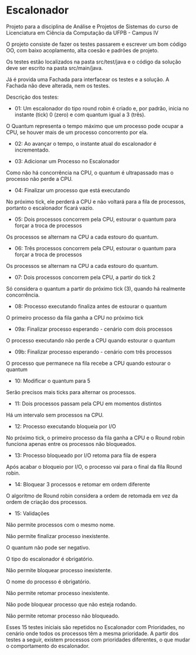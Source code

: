 # Escalonador

Projeto para a disciplina de Análise e Projetos de Sistemas do curso de Licenciatura em Ciência da Computação da UFPB - Campus IV


O projeto consiste de fazer os testes passarem e escrever um bom código OO, com baixo acoplamento, alta coesão e padrões de projeto.

Os testes estão localizados na pasta src/test/java e o código da solução deve ser escrito na pasta src/main/java.

Já é provida uma Fachada para interfacear os testes e a solução. A Fachada não deve alterada, nem os testes.
 
 
Descrição dos testes:
 
- 01: Um escalonador do tipo round robin é criado e, por padrão, inicia no instante (tick) 0 (zero) e com quantum igual a 3 (três).

O Quantum representa o tempo máximo que um processo pode ocupar a CPU, se houver mais de um processo concorrento por ela.

- 02: Ao avançar o tempo, o instante atual do escalonador é incrementado.  

- 03: Adicionar um Processo no Escalonador

Como não há concorrência na CPU, o quantum é ultrapassado mas o processo não perde a CPU.

- 04: Finalizar um processo que está executando

No próximo tick, ele perderá a CPU e não voltará para a fila de processos, portanto o escalonador ficará vazio.

- 05: Dois processos concorrem pela CPU, estourar o quantum para forçar a troca de processos

Os processos se alternam na CPU a cada estouro do quantum.

- 06: Três processos concorrem pela CPU, estourar o quantum para forçar a troca de processos

Os processos se alternam na CPU a cada estouro do quantum.

- 07: Dois processos concorrem pela CPU, a partir do tick 2

Só considera o quantum a partir do próximo tick (3), quando há realmente concorrência.

- 08: Processo executando finaliza antes de estourar o quantum

O primeiro processo da fila ganha a CPU no próximo tick
 
- 09a: Finalizar processo esperando - cenário com dois processos

O processo executando não perde a CPU quando estourar o quantum

 - 09b: Finalizar processo esperando - cenário com três processos

O processo que permanece na fila recebe a CPU quando estourar o quantum

- 10: Modificar o quantum para 5

Serão precisos mais ticks para alternar os processos.

 - 11: Dois processos passam pela CPU em momentos distintos
 
 Há um intervalo sem processos na CPU.
 
 - 12: Processo executando bloqueia por I/O
 
 No próximo tick, o primeiro processo da fila ganha a CPU e o Round robin funciona apenas entre os processos não bloqueados.

 - 13: Processo bloqueado por I/O retoma para fila de espera
 
 Após acabar o bloqueio por I/O, o processo vai para o final da fila Round robin.
 
 - 14: Bloquear 3 processos e retomar em ordem diferente
 
 O algoritmo de Round robin considera a ordem de retomada em vez da ordem de criação dos processos.
 
 - 15: Validações
 
 Não permite processos com o mesmo nome.
 
 Não permite finalizar processo inexistente.
 
 O quantum não pode ser negativo.
 
 O tipo do escalonador é obrigatório.
 
 Não permite bloquear processo inexistente.
 
 O nome do processo é obrigatório.
 
 Não permite retomar processo inexistente.
 
 Não pode bloquear processo que não esteja rodando.
 
 Não permite retomar processo não bloqueado.

Esses 15 testes iniciais são repetidos no Escalonador com Prioridades, no cenário onde todos os processos têm a mesma prioridade. A partir dos testes a seguir, existem processos com prioridades diferentes, o que mudar o comportamento do escalonador.



